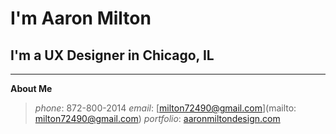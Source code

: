 # I'm Aaron Milton
## I'm a UX Designer in Chicago, IL

-----------------------------
**About Me**
> *phone*: 872-800-2014
> *email*: [milton72490@gmail.com](mailto: milton72490@gmail.com)
> *portfolio*: [aaronmiltondesign.com](https://www.aaronmiltondesign.com)
